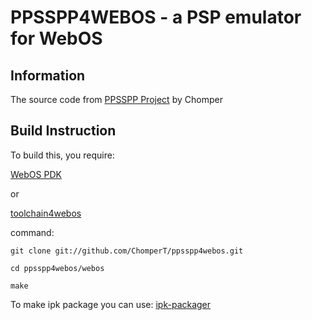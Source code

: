 PPSSPP4WEBOS - a PSP emulator for WebOS
=========================================

Information
-----------

The source code from [PPSSPP Project][ppsspp]
by Chomper


Build Instruction
-----------------

To build this, you require: 

[WebOS PDK][pdk-url]

or

[toolchain4webos][toolchain]


command:

	git clone git://github.com/ChomperT/ppsspp4webos.git

	cd ppsspp4webos/webos

	make

To make ipk package you can use: [ipk-packager][ipk-packager]


[ipk-packager]: <https://code.google.com/p/ipk-packager>
[pdk-url]: <https://developer.palm.com/content/resources/develop/sdk_pdk_download.html>
[ppsspp]: <https://github.com/hrydgard/ppsspp>
[toolchain]: <https://github.com/ChomperT/toolchain4webos>

